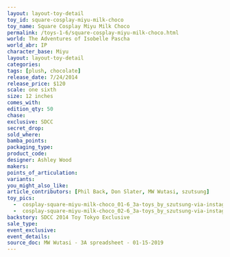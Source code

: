 ```yaml
---
layout: layout-toy-detail 
toy_id: square-cosplay-miyu-milk-choco
toy_name: Square Cosplay Miyu Milk Choco
permalink: /toys-1-6/square-cosplay-miyu-milk-choco.html
world: The Adventures of Isobelle Pascha
world_abr: IP
character_base: Miyu
layout: layout-toy-detail
categories: 
tags: [plush, chocolate]
release_date: 7/24/2014
release_price: $120 
scale: one sixth
size: 12 inches
comes_with: 
edition_qty: 50
chase: 
exclusive: SDCC
secret_drop: 
sold_where: 
bamba_points: 
packaging_type: 
product_code:
designer: Ashley Wood
makers: 
points_of_articulation: 
variants: 
you_might_also_like: 
article_contributors: [Phil Back, Don Slater, MW Wutasi, szutsung]
toy_pics: 
  -  cosplay-square-miyu-milk-choco_01-6_3a-toys_by_szutsung-via-instagram.jpg
  -  cosplay-square-miyu-milk-choco_02-6_3a-toys_by_szutsung-via-instagram.jpg
backstory: SDCC 2014 Toy Tokyo Exclusive
sale_type: 
event_exclusive: 
event_details: 
source_doc: MW Wutasi - 3A spreadsheet - 01-15-2019
---
```

